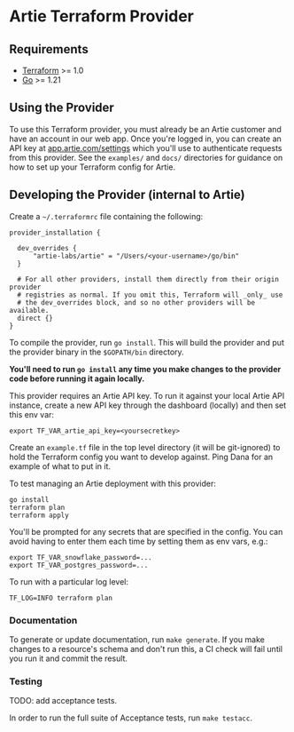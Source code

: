 # Artie Terraform Provider

## Requirements

- [Terraform](https://developer.hashicorp.com/terraform/downloads) >= 1.0
- [Go](https://golang.org/doc/install) >= 1.21

## Using the Provider

To use this Terraform provider, you must already be an Artie customer and have an account in our web app. Once you're logged in, you can create an API key at [app.artie.com/settings](https://app.artie.com/settings) which you'll use to authenticate requests from this provider. See the `examples/` and `docs/` directories for guidance on how to set up your Terraform config for Artie.

## Developing the Provider (internal to Artie)

Create a `~/.terraformrc` file containing the following:

```
provider_installation {

  dev_overrides {
      "artie-labs/artie" = "/Users/<your-username>/go/bin"
  }

  # For all other providers, install them directly from their origin provider
  # registries as normal. If you omit this, Terraform will _only_ use
  # the dev_overrides block, and so no other providers will be available.
  direct {}
}
```

To compile the provider, run `go install`. This will build the provider and put the provider binary in the `$GOPATH/bin` directory.

**You'll need to run `go install` any time you make changes to the provider code before running it again locally.**

This provider requires an Artie API key. To run it against your local Artie API instance, create a new API key through the dashboard (locally) and then set this env var:

```shell
export TF_VAR_artie_api_key=<yoursecretkey>
```

Create an `example.tf` file in the top level directory (it will be git-ignored) to hold the Terraform config you want to develop against. Ping Dana for an example of what to put in it.

To test managing an Artie deployment with this provider:

```shell
go install
terraform plan
terraform apply
```

You'll be prompted for any secrets that are specified in the config. You can avoid having to enter them each time by setting them as env vars, e.g.:

```shell
export TF_VAR_snowflake_password=...
export TF_VAR_postgres_password=...
```

To run with a particular log level:

```shell
TF_LOG=INFO terraform plan
```

### Documentation

To generate or update documentation, run `make generate`. If you make changes to a resource's schema and don't run this, a CI check will fail until you run it and commit the result.

### Testing

TODO: add acceptance tests.

In order to run the full suite of Acceptance tests, run `make testacc`.
